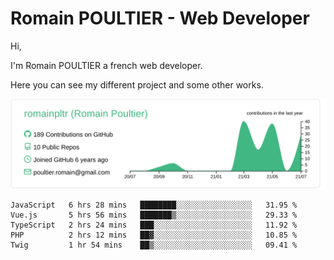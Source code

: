 # Romain POULTIER - Web Developer

Hi,

I'm Romain POULTIER a french web developer.

Here you can see my different project and some other works.



[![](https://raw.githubusercontent.com/romainpltr/romainpltr/master/profile-summary-card-output/vue/0-profile-details.svg)](https://github.com/vn7n24fzkq/github-profile-summary-cards)

<!--START_SECTION:waka-->
```text
JavaScript   6 hrs 28 mins   ████████░░░░░░░░░░░░░░░░░   31.95 % 
Vue.js       5 hrs 56 mins   ███████▒░░░░░░░░░░░░░░░░░   29.33 % 
TypeScript   2 hrs 24 mins   ███░░░░░░░░░░░░░░░░░░░░░░   11.92 % 
PHP          2 hrs 12 mins   ██▓░░░░░░░░░░░░░░░░░░░░░░   10.85 % 
Twig         1 hr 54 mins    ██▒░░░░░░░░░░░░░░░░░░░░░░   09.41 % 
```
<!--END_SECTION:waka-->
